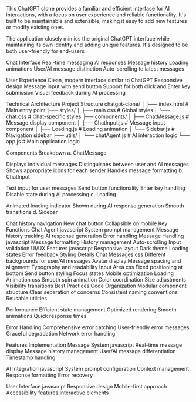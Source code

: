 This ChatGPT clone provides a familiar and efficient interface for AI interactions, with a focus on user experience and reliable functionality. It's built to be maintainable and extensible, making it easy to add new features or modify existing ones.

The application closely mimics the original ChatGPT interface while maintaining its own identity and adding unique features. It's designed to be both user-friendly for end-users

Chat Interface
Real-time messaging
AI responses
Message history
Loading animations
User/AI message distinction
Auto-scrolling to latest messages

User Experience
Clean, modern interface similar to ChatGPT
Responsive design
Message input with send button
Support for both click and Enter key submission
Visual feedback during AI processing

Technical Architecture
Project Structure
chatgpt-clone/
│
├── index.html # Main entry point
├── styles/
│ ├── main.css # Global styles
│ └── chat.css # Chat-specific styles
├── components/
│ ├── ChatMessage.js # Message display component
│ ├── ChatInput.js # Message input component
│ ├── Loading.js # Loading animation
│ └── Sidebar.js # Navigation sidebar
├── utils/
│ └── chatAgent.js # AI interaction logic
└── app.js # Main application logic

Components Breakdown
a. ChatMessage

Displays individual messages
Distinguishes between user and AI messages
Shows appropriate icons for each sender
Handles message formatting
b. ChatInput

Text input for user messages
Send button functionality
Enter key handling
Disable state during AI processing
c. Loading

Animated loading indicator
Shown during AI response generation
Smooth transitions
d. Sidebar

Chat history navigation
New chat button
Collapsible on mobile
Key Functions
Chat Agent
javascript
System prompt management
Message history tracking
AI response generation
Error handling
Message Handling
javascript
Message formatting
History management
Auto-scrolling
Input validation
UI/UX Features
javascript
Responsive layout
Dark theme
Loading states
Error feedback
Styling Details
Chat Messages
css
Different backgrounds for user/AI messages
Avatar display
Message spacing and alignment
Typography and readability
Input Area
css
Fixed positioning at bottom
Send button styling
Focus states
Mobile optimization
Loading Animation
css
Smooth spin animation
Color coordination
Size adjustments
Visibility transitions
Best Practices
Code Organization
Modular component structure
Clear separation of concerns
Consistent naming conventions
Reusable utilities

Performance
Efficient state management
Optimized rendering
Smooth animations
Quick response times

Error Handling
Comprehensive error catching
User-friendly error messages
Graceful degradation
Network error handling

Features Implementation
Message System
javascript
Real-time message display
Message history management
User/AI message differentiation
Timestamp handling

AI Integration
javascript
System prompt configuration
Context management
Response formatting
Error recovery

User Interface
javascript
Responsive design
Mobile-first approach
Accessibility features
Interactive elements
